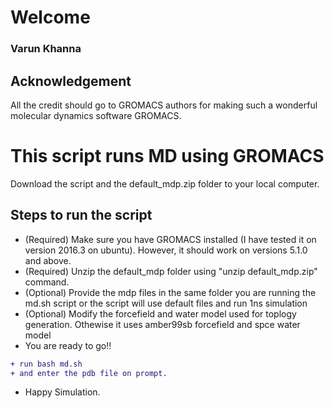 # Welcome 
### Varun Khanna
##  Acknowledgement
All the credit should go to GROMACS authors for making such a wonderful molecular dynamics software GROMACS.
# This script runs MD using GROMACS
Download the script and the default_mdp.zip folder to your local computer.
## Steps to run the script 
- (Required) Make sure you have GROMACS installed (I have tested it on version 2016.3 on ubuntu). However, it should work on versions 5.1.0 and above. 
- (Required) Unzip the default_mdp folder using "unzip default_mdp.zip" command.
- (Optional) Provide the mdp files in the same folder you are running the md.sh script or the script will use default files and run 1ns simulation
- (Optional) Modify the forcefield and water model used for toplogy generation. Othewise it uses amber99sb forcefield and spce water model
- You are ready to go!!
 ```diff
+ run bash md.sh 
+ and enter the pdb file on prompt.
``` 
 
- Happy Simulation. 
